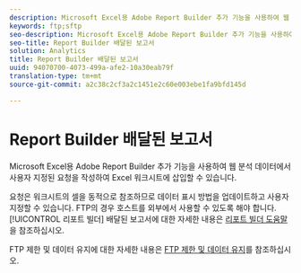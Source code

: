 ```yaml
---
description: Microsoft Excel용 Adobe Report Builder 추가 기능을 사용하여 웹 분석 데이터에서 사용자 지정된 요청을 작성하여 Excel 워크시트에 삽입할 수 있습니다.
keywords: ftp;sftp
seo-description: Microsoft Excel용 Adobe Report Builder 추가 기능을 사용하여 웹 분석 데이터에서 사용자 지정된 요청을 작성하여 Excel 워크시트에 삽입할 수 있습니다.
seo-title: Report Builder 배달된 보고서
solution: Analytics
title: Report Builder 배달된 보고서
uuid: 94070700-4073-499a-afe2-10a30eab79f
translation-type: tm+mt
source-git-commit: a2c38c2cf3a2c1451e2c60e003ebe1fa9bfd145d

---
```



# Report Builder 배달된 보고서

Microsoft Excel용 Adobe Report Builder 추가 기능을 사용하여 웹 분석 데이터에서 사용자 지정된 요청을 작성하여 Excel 워크시트에 삽입할 수 있습니다.

요청은 워크시트의 셀을 동적으로 참조하므로 데이터 표시 방법을 업데이트하고 사용자 지정할 수 있습니다. FTP의 경우 호스트를 외부에서 사용할 수 있도록 해야 합니다. [!UICONTROL 리포트 빌더] 배달된 보고서에 대한 자세한 내용은 [리포트 빌더 도움말](https://marketing.adobe.com/resources/help/en_US/arb/index.html#ReportBuilder_Home)을 참조하십시오.

FTP 제한 및 데이터 유지에 대한 자세한 내용은 [FTP 제한 및 데이터 유지](../../../export/ftp-and-sftp/ftp-limits.md#concept_8CAA1D8F27B3411AB902520AD6C9A70E)를 참조하십시오.
